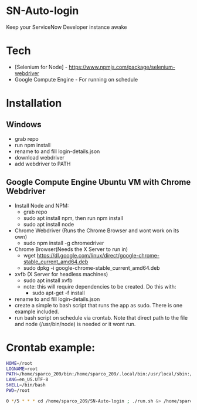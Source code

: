 # SN-Auto-login
Keep your ServiceNow Developer instance awake

# Tech

* [Selenium for Node] - https://www.npmjs.com/package/selenium-webdriver
* Google Compute Engine - For running on schedule

# Installation

## Windows
* grab repo
* run npm install
* rename to and fill login-details.json 
* download webdriver
* add webdriver to PATH

## Google Compute Engine Ubuntu VM with Chrome Webdriver
* Install Node and NPM:
  * grab repo
  * sudo apt install npm, then run npm install
  * sudo apt install node
* Chrome Webdriver (Runs the Chrome Browser and wont work on its own)
  * sudo npm install -g chromedriver
* Chrome Browser(Needs the X Server to run in)
  * wget https://dl.google.com/linux/direct/google-chrome-stable_current_amd64.deb
  * sudo dpkg -i google-chrome-stable_current_amd64.deb
* xvfb (X Server for headless machines)
  * sudo apt install xvfb
  * note: this will require dependencies to be created. Do this with:
    * sudo apt-get -f install
* rename to and fill login-details.json 
* create a simple to bash script that runs the app as sudo. There is one example included.
* run bash script on schedule via crontab. Note that direct path to the file and node (/usr/bin/node) is needed or it wont run.

# Crontab example:
```sh
HOME=/root
LOGNAME=root
PATH=/home/sparco_209/bin:/home/sparco_209/.local/bin:/usr/local/sbin:/usr/local/bin:/usr/sbin:/usr/bin:/sbin:/bin:/usr/games:/usr/local/games:/snap/bin
LANG=en_US.UTF-8
SHELL=/bin/bash
PWD=/root

0 */5 * * * cd /home/sparco_209/SN-Auto-login ; ./run.sh &> /home/sparco_209/SN-Auto-login/cron.log

```
